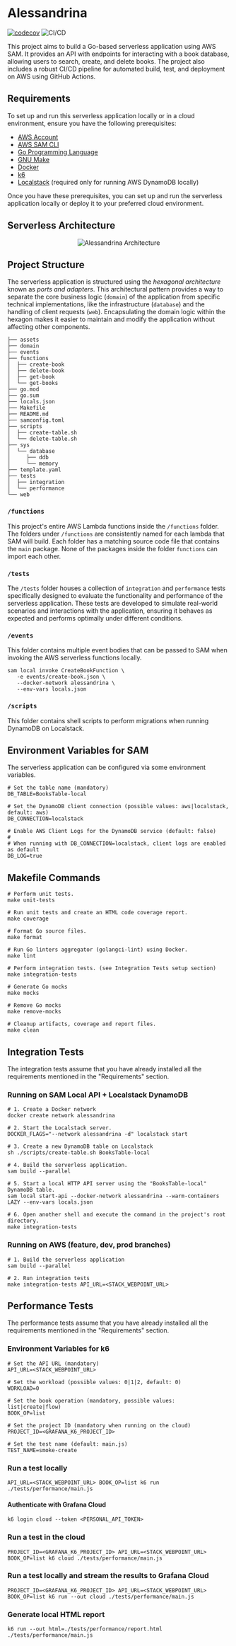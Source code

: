 # Alessandrina

[![codecov](https://codecov.io/gh/rotiroti/alessandrina/branch/main/graph/badge.svg?token=eWAHfGU54Y)](https://codecov.io/gh/rotiroti/alessandrina)
![CI/CD](https://github.com/rotiroti/alessandrina/actions/workflows/pipeline.yaml/badge.svg)

This project aims to build a Go-based serverless application using AWS SAM. It provides an API with endpoints for interacting with a book database, allowing users to search, create, and delete books. The project also includes a robust CI/CD pipeline for automated build, test, and deployment on AWS using GitHub Actions.

## Requirements

To set up and run this serverless application locally or in a cloud environment, ensure you have the following prerequisites:

- [AWS Account](https://aws.amazon.com/account)
- [AWS SAM CLI](https://docs.aws.amazon.com/serverless-application-model/latest/developerguide/what-is-sam.html)
- [Go Programming Language](https://go.dev)
- [GNU Make](https://www.gnu.org/software/make)
- [Docker](https://www.docker.com)
- [k6](https://k6.io/)
- [Localstack](https://localstack.cloud) (required only for running AWS DynamoDB locally)

Once you have these prerequisites, you can set up and run the serverless application locally or deploy it to your preferred cloud environment.

## Serverless Architecture

<p align="center">
  <img src="assets/architecture.png" alt="Alessandrina Architecture"/>
</p>

## Project Structure

The serverless application is structured using the *hexagonal architecture* known as *ports and adapters*. This architectural pattern provides a way to separate the core business logic (`domain`) of the application from specific technical implementations, like the infrastructure (`database`) and the handling of client requests (`web`). Encapsulating the domain logic within the hexagon makes it easier to maintain and modify the application without affecting other components.

```shell
├── assets
├── domain
├── events
├── functions
│  ├── create-book
│  ├── delete-book
│  ├── get-book
│  └── get-books
├── go.mod
├── go.sum
├── locals.json
├── Makefile
├── README.md
├── samconfig.toml
├── scripts
│  ├── create-table.sh
│  └── delete-table.sh
├── sys
│  └── database
│     ├── ddb
│     └── memory
├── template.yaml
├── tests
│  ├── integration
│  └── performance
└── web
```

### `/functions`

This project's entire AWS Lambda functions inside the `/functions` folder. The folders under `/functions` are consistently named for each lambda that SAM will build. Each folder has a matching source code file that contains the `main` package. None of the packages inside the folder `functions` can import each other.

### `/tests`

The `/tests` folder houses a collection of `integration` and `performance` tests specifically designed to evaluate the functionality and performance of the serverless application. These tests are developed to simulate real-world scenarios and interactions with the application, ensuring it behaves as expected and performs optimally under different conditions.

### `/events`

This folder contains multiple event bodies that can be passed to SAM when invoking the AWS serverless functions locally.

```shell
sam local invoke CreateBookFunction \
   -e events/create-book.json \
   --docker-network alessandrina \
   --env-vars locals.json
```

### `/scripts`

This folder contains shell scripts to perform migrations when running DynamoDB on Localstack.

## Environment Variables for SAM

The serverless application can be configured via some environment variables.

```shell
# Set the table name (mandatory)
DB_TABLE=BooksTable-local

# Set the DynamoDB client connection (possible values: aws|localstack, default: aws)
DB_CONNECTION=localstack

# Enable AWS Client Logs for the DynamoDB service (default: false)
#
# When running with DB_CONNECTION=localstack, client logs are enabled as default
DB_LOG=true
```

## Makefile Commands

```shell
# Perform unit tests.
make unit-tests

# Run unit tests and create an HTML code coverage report.
make coverage

# Format Go source files.
make format

# Run Go linters aggregator (golangci-lint) using Docker.
make lint

# Perform integration tests. (see Integration Tests setup section)
make integration-tests

# Generate Go mocks
make mocks

# Remove Go mocks
make remove-mocks

# Cleanup artifacts, coverage and report files.
make clean
```

## Integration Tests

The integration tests assume that you have already installed all the requirements mentioned in the "Requirements" section.

### Running on SAM Local API + Localstack DynamoDB

```shell
# 1. Create a Docker network
docker create network alessandrina

# 2. Start the Localstack server.
DOCKER_FLAGS="--network alessandrina -d" localstack start

# 3. Create a new DynamoDB table on Localstack
sh ./scripts/create-table.sh BooksTable-local

# 4. Build the serverless application.
sam build --parallel

# 5. Start a local HTTP API server using the "BooksTable-local" DynamoDB table.
sam local start-api --docker-network alessandrina --warm-containers LAZY --env-vars locals.json

# 6. Open another shell and execute the command in the project's root directory.
make integration-tests
```

### Running on AWS (feature, dev, prod branches)

```shell
# 1. Build the serverless application
sam build --parallel

# 2. Run integration tests
make integration-tests API_URL=<STACK_WEBPOINT_URL>
```

## Performance Tests

The performance tests assume that you have already installed all the requirements mentioned in the "Requirements" section.

### Environment Variables for k6

```shell
# Set the API URL (mandatory)
API_URL=<STACK_WEBPOINT_URL>

# Set the workload (possible values: 0|1|2, default: 0)
WORKLOAD=0

# Set the book operation (mandatory, possible values: list|create|flow)
BOOK_OP=list

# Set the project ID (mandatory when running on the cloud)
PROJECT_ID=<GRAFANA_K6_PROJECT_ID>

# Set the test name (default: main.js)
TEST_NAME=smoke-create
```

### Run a test locally

```shell
API_URL=<STACK_WEBPOINT_URL> BOOK_OP=list k6 run ./tests/performance/main.js
```

#### Authenticate with Grafana Cloud

```shell
k6 login cloud --token <PERSONAL_API_TOKEN>
```

### Run a test in the cloud

```shell
PROJECT_ID=<GRAFANA_K6_PROJECT_ID> API_URL=<STACK_WEBPOINT_URL> BOOK_OP=list k6 cloud ./tests/performance/main.js
```

### Run a test locally and stream the results to Grafana Cloud

```shell
PROJECT_ID=<GRAFANA_K6_PROJECT_ID> API_URL=<STACK_WEBPOINT_URL> BOOK_OP=list k6 run --out cloud ./tests/performance/main.js
```

### Generate local HTML report

```shell
k6 run --out html=./tests/performance/report.html ./tests/performance/main.js
```
